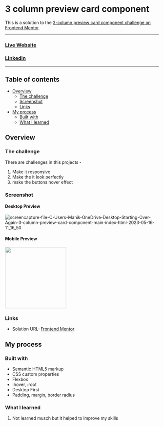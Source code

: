 # 3 column preview card component
This is a solution to the [3-column preview card component challenge on Frontend Mentor](https://www.frontendmentor.io/profile/ManikMaity).

<hr>

### [Live Website](https://manikmaity.github.io/3-column-preview-card-component/)
### [Linkedin](https://www.linkedin.com/in/manikmaity/)
<hr>

## Table of contents

- [Overview](#overview)
  - [The challenge](#the-challenge)
  - [Screenshot](#screenshot)
  - [Links](#links)
- [My process](#my-process)
  - [Built with](#built-with)
  - [What I learned](#what-i-learned)

## Overview

### The challenge
There are challenges in this projects -
  1. Make it responsive
  2. Make the it look perfectly
  3. make the buttons hover effect

### Screenshot
#### Desktop Preview
![screencapture-file-C-Users-Manik-OneDrive-Desktop-Starting-Over-Again-3-column-preview-card-component-main-index-html-2023-05-16-11_16_50](https://github.com/ManikMaity/3-column-preview-card-component/assets/110734724/af97b79d-e2ff-4a1f-94b3-37ede6865759)


#### Mobile Preview
<img src="https://github.com/ManikMaity/3-column-preview-card-component/assets/110734724/af95833a-fe68-4c40-9c8e-6ec337b738f3" width="200" />

### Links
- Solution URL: [Frontend Mentor](https://www.frontendmentor.io/profile/ManikMaity)


## My process

### Built with
- Semantic HTML5 markup
- CSS custom properties
- Flexbox
- :hover, :root
- Desktop First 
- Padding, margin, border radius

### What I learned
  1. Not learned musch but it helped to improve my skills


    
